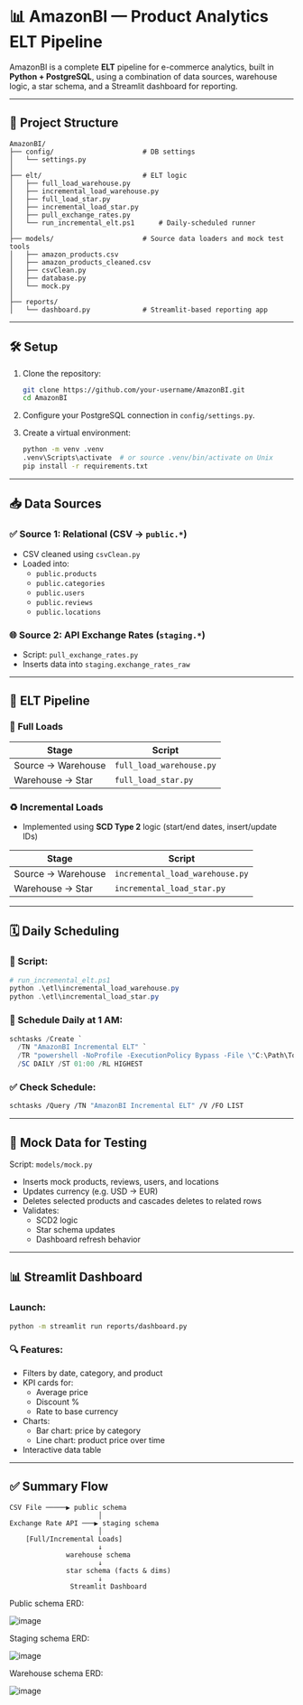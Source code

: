 # 📊 AmazonBI — Product Analytics ELT Pipeline

AmazonBI is a complete **ELT** pipeline for e-commerce analytics, built in **Python + PostgreSQL**, using a combination of data sources, warehouse logic, a star schema, and a Streamlit dashboard for reporting.

---

## 📁 Project Structure

```
AmazonBI/
├── config/                      # DB settings
│   └── settings.py
│
├── elt/                         # ELT logic
│   ├── full_load_warehouse.py
│   ├── incremental_load_warehouse.py
│   ├── full_load_star.py
│   ├── incremental_load_star.py
│   ├── pull_exchange_rates.py
│   └── run_incremental_elt.ps1      # Daily-scheduled runner
│
├── models/                      # Source data loaders and mock test tools
│   ├── amazon_products.csv
│   ├── amazon_products_cleaned.csv
│   ├── csvClean.py
│   ├── database.py
│   └── mock.py
│
├── reports/
│   └── dashboard.py             # Streamlit-based reporting app
```

---

## 🛠️ Setup

1. Clone the repository:

   ```bash
   git clone https://github.com/your-username/AmazonBI.git
   cd AmazonBI
   ```

2. Configure your PostgreSQL connection in `config/settings.py`.

3. Create a virtual environment:
   ```bash
   python -m venv .venv
   .venv\Scripts\activate  # or source .venv/bin/activate on Unix
   pip install -r requirements.txt
   ```

---

## 📥 Data Sources

### ✅ Source 1: Relational (CSV → `public.*`)

- CSV cleaned using `csvClean.py`
- Loaded into:
  - `public.products`
  - `public.categories`
  - `public.users`
  - `public.reviews`
  - `public.locations`

### 🌐 Source 2: API Exchange Rates (`staging.*`)

- Script: `pull_exchange_rates.py`
- Inserts data into `staging.exchange_rates_raw`

---

## 🔄 ELT Pipeline

### 🧱 Full Loads

| Stage              | Script                   |
| ------------------ | ------------------------ |
| Source → Warehouse | `full_load_warehouse.py` |
| Warehouse → Star   | `full_load_star.py`      |

### ♻️ Incremental Loads

- Implemented using **SCD Type 2** logic (start/end dates, insert/update IDs)

| Stage              | Script                          |
| ------------------ | ------------------------------- |
| Source → Warehouse | `incremental_load_warehouse.py` |
| Warehouse → Star   | `incremental_load_star.py`      |

---

## 🗓️ Daily Scheduling

### 🔁 Script:

```ps1
# run_incremental_elt.ps1
python .\etl\incremental_load_warehouse.py
python .\etl\incremental_load_star.py
```

### 📅 Schedule Daily at 1 AM:

```powershell
schtasks /Create `
  /TN "AmazonBI Incremental ELT" `
  /TR "powershell -NoProfile -ExecutionPolicy Bypass -File \"C:\Path\To\run_incremental_elt.ps1\"" `
  /SC DAILY /ST 01:00 /RL HIGHEST
```

### ✅ Check Schedule:

```bash
schtasks /Query /TN "AmazonBI Incremental ELT" /V /FO LIST
```

---

## 🧪 Mock Data for Testing

Script: `models/mock.py`

- Inserts mock products, reviews, users, and locations
- Updates currency (e.g. USD → EUR)
- Deletes selected products and cascades deletes to related rows
- Validates:
  - SCD2 logic
  - Star schema updates
  - Dashboard refresh behavior

---

## 📊 Streamlit Dashboard

### Launch:

```bash
python -m streamlit run reports/dashboard.py
```

### 🔍 Features:

- Filters by date, category, and product
- KPI cards for:
  - Average price
  - Discount %
  - Rate to base currency
- Charts:
  - Bar chart: price by category
  - Line chart: product price over time
- Interactive data table

---

## ✅ Summary Flow

```
CSV File ─────▶ public schema
                      │
Exchange Rate API ───▶ staging schema
                      │
    [Full/Incremental Loads]
                      ↓
              warehouse schema
                      ↓
              star schema (facts & dims)
                      ↓
               Streamlit Dashboard
```

Public schema ERD:

![image](https://github.com/user-attachments/assets/5114216e-821a-4d66-83b6-3d6b90726e84)


Staging schema ERD:

![image](https://github.com/user-attachments/assets/7baba7bd-3c30-44ae-8d36-5974c3fae10e)


Warehouse schema ERD:

![image](https://github.com/user-attachments/assets/9feebe3f-4033-48d2-bae2-106d0f9666de)









